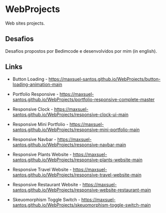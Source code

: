 # WebProjects
 Web sites projects.

## Desafios
 Desafios propostos por Bedimcode e desenvolvidos por mim (in english).

## Links

* Button Loading - https://maxsuel-santos.github.io/WebProjects/button-loading-animation-main

* Portfolio Responsive - https://maxsuel-santos.github.io/WebProjects/portfolio-responsive-complete-master

* Responsive Clock - https://maxsuel-santos.github.io/WebProjects/responsive-clock-ui-main

* Responsive Mini Portfolio - https://maxsuel-santos.github.io/WebProjects/responsive-mini-portfolio-main

* Responsive Navbar - https://maxsuel-santos.github.io/WebProjects/responsive-navbar-main

* Responsive Plants Website - https://maxsuel-santos.github.io/WebProjects/responsive-plants-website-main

* Responsive Travel Website - https://maxsuel-santos.github.io/WebProjects/responsive-travel-website-main

* Responsive Restaurant Website - https://maxsuel-santos.github.io/WebProjects/responsive-website-restaurant-main

* Skeuomorphism Toggle Switch - https://maxsuel-santos.github.io/WebProjects/skeuomorphism-toggle-switch-main

